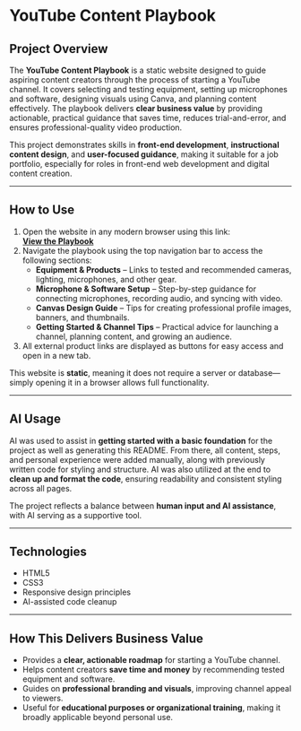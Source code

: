 # YouTube Content Playbook

## Project Overview
The **YouTube Content Playbook** is a static website designed to guide aspiring content creators through the process of starting a YouTube channel. It covers selecting and testing equipment, setting up microphones and software, designing visuals using Canva, and planning content effectively. The playbook delivers **clear business value** by providing actionable, practical guidance that saves time, reduces trial-and-error, and ensures professional-quality video production.

This project demonstrates skills in **front-end development**, **instructional content design**, and **user-focused guidance**, making it suitable for a job portfolio, especially for roles in front-end web development and digital content creation.

---

## How to Use
1. Open the website in any modern browser using this link:  
   **[View the Playbook](https://youtubeplaybook.netlify.app/)**  
2. Navigate the playbook using the top navigation bar to access the following sections:
   - **Equipment & Products** – Links to tested and recommended cameras, lighting, microphones, and other gear.
   - **Microphone & Software Setup** – Step-by-step guidance for connecting microphones, recording audio, and syncing with video.
   - **Canvas Design Guide** – Tips for creating professional profile images, banners, and thumbnails.
   - **Getting Started & Channel Tips** – Practical advice for launching a channel, planning content, and growing an audience.  
3. All external product links are displayed as buttons for easy access and open in a new tab.

This website is **static**, meaning it does not require a server or database—simply opening it in a browser allows full functionality.

---

## AI Usage
AI was used to assist in **getting started with a basic foundation** for the project as well as generating this README. From there, all content, steps, and personal experience were added manually, along with previously written code for styling and structure. AI was also utilized at the end to **clean up and format the code**, ensuring readability and consistent styling across all pages.  

The project reflects a balance between **human input and AI assistance**, with AI serving as a supportive tool.

---

## Technologies
- HTML5  
- CSS3  
- Responsive design principles  
- AI-assisted code cleanup  

---

## How This Delivers Business Value
- Provides a **clear, actionable roadmap** for starting a YouTube channel.  
- Helps content creators **save time and money** by recommending tested equipment and software.  
- Guides on **professional branding and visuals**, improving channel appeal to viewers.  
- Useful for **educational purposes or organizational training**, making it broadly applicable beyond personal use.  



